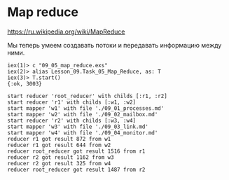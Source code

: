 # Map reduce

https://ru.wikipedia.org/wiki/MapReduce

Мы теперь умеем создавать потоки и передавать информацию между ними.


```
iex(1)> c "09_05_map_reduce.exs"
iex(2)> alias Lesson_09.Task_05_Map_Reduce, as: T
iex(3)> T.start()
{:ok, 3003}

start reducer 'root_reducer' with childs [:r1, :r2]
start reducer 'r1' with childs [:w1, :w2]
start mapper 'w1' with file './09_01_processes.md'
start mapper 'w2' with file './09_02_mailbox.md'
start reducer 'r2' with childs [:w3, :w4]
start mapper 'w3' with file './09_03_link.md'
start mapper 'w4' with file './09_04_monitor.md'
reducer r1 got result 872 from w1
reducer r1 got result 644 from w2
reducer root_reducer got result 1516 from r1
reducer r2 got result 1162 from w3
reducer r2 got result 325 from w4
reducer root_reducer got result 1487 from r2
```
